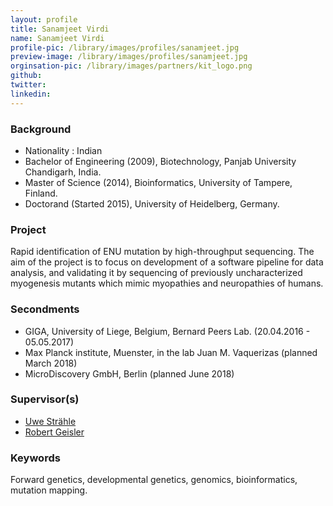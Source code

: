 ```yaml
---
layout: profile
title: Sanamjeet Virdi
name: Sanamjeet Virdi
profile-pic: /library/images/profiles/sanamjeet.jpg
preview-image: /library/images/profiles/sanamjeet.jpg
orginsation-pic: /library/images/partners/kit_logo.png
github:
twitter:
linkedin:
---
```

### Background
-   Nationality : Indian
-   Bachelor of Engineering (2009), Biotechnology, Panjab University Chandigarh, India.
-   Master of Science (2014), Bioinformatics, University of Tampere, Finland.
-   Doctorand (Started 2015), University of Heidelberg, Germany.

### Project
Rapid identification of ENU mutation by high-throughput sequencing. The aim of the project is to focus on development of a software pipeline for data analysis, and validating it by sequencing of previously uncharacterized myogenesis mutants which mimic myopathies and neuropathies of humans.

### Secondments
-   GIGA, University of Liege, Belgium, Bernard Peers Lab. (20.04.2016 - 05.05.2017)
-   Max Planck institute, Muenster, in the lab Juan M. Vaquerizas (planned March 2018)
-   MicroDiscovery GmbH, Berlin (planned June 2018)

### Supervisor(s)
-   [Uwe Strähle](https://www.itg.kit.edu/straehle.php)
-   [Robert Geisler](https://www.itg.kit.edu/52_415.php)

### Keywords
Forward genetics, developmental genetics, genomics, bioinformatics, mutation mapping.
